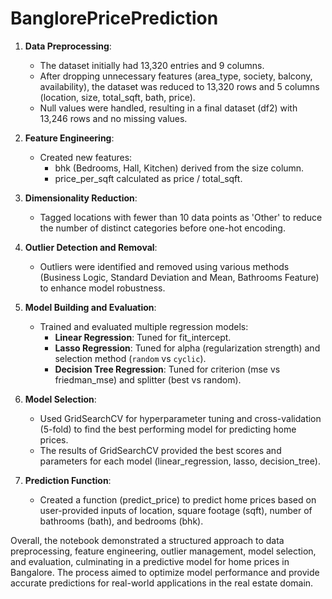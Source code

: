 # BanglorePricePrediction

1. **Data Preprocessing**:
   - The dataset initially had 13,320 entries and 9 columns.
   - After dropping unnecessary features (area_type, society, balcony, availability), the dataset was reduced to 13,320 rows and 5 columns (location, size, total_sqft, bath, price).
   - Null values were handled, resulting in a final dataset (df2) with 13,246 rows and no missing values.

2. **Feature Engineering**:
   - Created new features:
     - bhk (Bedrooms, Hall, Kitchen) derived from the size column.
     - price_per_sqft calculated as price / total_sqft.

3. **Dimensionality Reduction**:
   - Tagged locations with fewer than 10 data points as 'Other' to reduce the number of distinct categories before one-hot encoding.

4. **Outlier Detection and Removal**:
   - Outliers were identified and removed using various methods (Business Logic, Standard Deviation and Mean, Bathrooms Feature) to enhance model robustness.

5. **Model Building and Evaluation**:
   - Trained and evaluated multiple regression models:
     - **Linear Regression**: Tuned for fit_intercept.
     - **Lasso Regression**: Tuned for alpha (regularization strength) and selection method (`random` vs `cyclic`).
     - **Decision Tree Regression**: Tuned for criterion (mse vs friedman_mse) and splitter (best vs random).

6. **Model Selection**:
   - Used GridSearchCV for hyperparameter tuning and cross-validation (5-fold) to find the best performing model for predicting home prices.
   - The results of GridSearchCV provided the best scores and parameters for each model (linear_regression, lasso, decision_tree).

7. **Prediction Function**:
   - Created a function (predict_price) to predict home prices based on user-provided inputs of location, square footage (sqft), number of bathrooms (bath), and bedrooms (bhk).

Overall, the notebook demonstrated a structured approach to data preprocessing, feature engineering, outlier management, model selection, and evaluation, culminating in a predictive model for home prices in Bangalore. The process aimed to optimize model performance and provide accurate predictions for real-world applications in the real estate domain.
